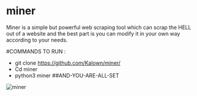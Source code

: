 # miner
Miner is a simple but powerful web scraping tool which can scrap the HELL out of a website and the best part is you can modify it in your own way according to your needs.

#COMMANDS TO RUN :

- git clone https://github.com/Kalown/miner/ 
- Cd miner
- python3 miner 
##AND-YOU-ARE-ALL-SET 

![miner](https://user-images.githubusercontent.com/86701829/143688918-646b9589-2ebd-4ce3-9458-9f7766d1e993.JPG)
